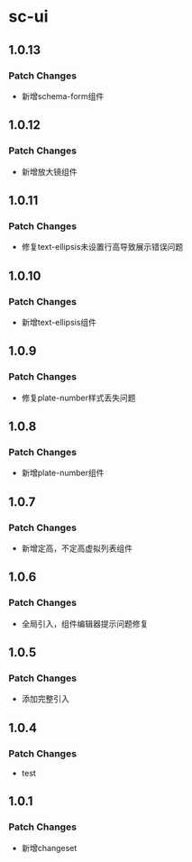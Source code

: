 # sc-ui

## 1.0.13

### Patch Changes

- 新增schema-form组件

## 1.0.12

### Patch Changes

- 新增放大镜组件

## 1.0.11

### Patch Changes

- 修复text-ellipsis未设置行高导致展示错误问题

## 1.0.10

### Patch Changes

- 新增text-ellipsis组件

## 1.0.9

### Patch Changes

- 修复plate-number样式丢失问题

## 1.0.8

### Patch Changes

- 新增plate-number组件

## 1.0.7

### Patch Changes

- 新增定高，不定高虚拟列表组件

## 1.0.6

### Patch Changes

- 全局引入，组件编辑器提示问题修复

## 1.0.5

### Patch Changes

- 添加完整引入

## 1.0.4

### Patch Changes

- test

## 1.0.1

### Patch Changes

- 新增changeset
